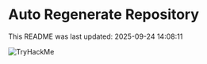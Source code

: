 # Auto Regenerate Repository

This README was last updated: 2025-09-24 14:08:11

 ![TryHackMe](https://tryhackme.com/badge/533634)